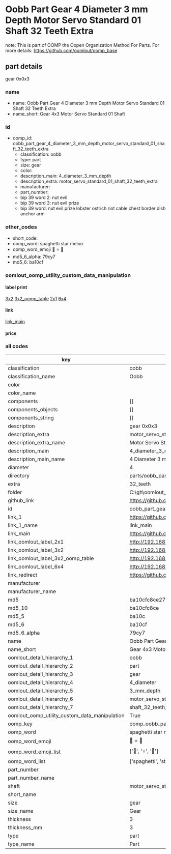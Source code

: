 # Oobb Part Gear 4 Diameter 3 mm Depth Motor Servo Standard 01 Shaft 32 Teeth Extra  

note: This is part of OOMP the Oopen Organization Method For Parts. For more details: https://github.com/oomlout/oomp_base

##  part details
  



gear 0x0x3



### name
* name: Oobb Part Gear 4 Diameter 3 mm Depth Motor Servo Standard 01 Shaft 32 Teeth Extra
* name_short: Gear 4x3 Motor Servo Standard 01 Shaft
### id
* oomp_id: oobb_part_gear_4_diameter_3_mm_depth_motor_servo_standard_01_shaft_32_teeth_extra
  * classification: oobb
  * type: part
  * size: gear
  * color: 
  * description_main: 4_diameter_3_mm_depth
  * description_extra: motor_servo_standard_01_shaft_32_teeth_extra
  * manufacturer: 
  * part_number: 
  * bip 39 word 2: nut evil
  * bip 39 word 3: nut evil prize
  * bip 39 word: nut evil prize lobster ostrich riot cable chest border dish anchor arm

### other_codes
* short_code: 
* oomp_word: spaghetti star melon
* oomp_word_emoji :spaghetti: :star: :melon:
* md5_6_alpha: 79cy7
* md5_6: ba10cf






### oomlout_oomp_utility_custom_data_manipulation
#### label print
[3x2](http://192.168.1.245:1112/?label=oomp%2079cy7)
[3x2_oomp_table](http://192.168.1.108:1112/?label=oomp%2079cy7)
[2x1](http://192.168.1.242:1112/?label=oomp%2079cy7)
[6x4](http://192.168.1.55:1112/?label=oomp%2079cy7)    

#### link

[link_main](https://github.com/oomlout/oomlout_oobb_version_4_generated_parts/tree/main/navigation_oomp/oobb/part/gear/4_diameter_3_mm_depth/motor_servo_standard_01_shaft_32_teeth_extra/part)                              

#### price







### all codes 
| key | value |  
| --- | --- |  
| classification | oobb |  
| classification_name | Oobb |  
| color |  |  
| color_name |  |  
| components | [] |  
| components_objects | [] |  
| components_string | [] |  
| description | gear 0x0x3 |  
| description_extra | motor_servo_standard_01_shaft_32_teeth_extra |  
| description_extra_name | Motor Servo Standard 01 Shaft 32 Teeth Extra |  
| description_main | 4_diameter_3_mm_depth |  
| description_main_name | 4 Diameter 3 mm Depth |  
| diameter | 4 |  
| directory | parts/oobb_part_gear_4_diameter_3_mm_depth_motor_servo_standard_01_shaft_32_teeth_extra |  
| extra | 32_teeth |  
| folder | C:\gh\oomlout_oobb_version_4_generated_parts\parts\oobb_part_gear_4_diameter_3_mm_depth_motor_servo_standard_01_shaft_32_teeth_extra |  
| github_link | https://github.com/oomlout/oomlout_oomp_part_src/tree/main/parts/oobb_part_gear_4_diameter_3_mm_depth_motor_servo_standard_01_shaft_32_teeth_extra |  
| id | oobb_part_gear_4_diameter_3_mm_depth_motor_servo_standard_01_shaft_32_teeth_extra |  
| link_1 | https://github.com/oomlout/oomlout_oobb_version_4_generated_parts/tree/main/navigation_oomp/oobb/part/gear/4_diameter_3_mm_depth/motor_servo_standard_01_shaft_32_teeth_extra/part |  
| link_1_name | link_main |  
| link_main | https://github.com/oomlout/oomlout_oobb_version_4_generated_parts/tree/main/navigation_oomp/oobb/part/gear/4_diameter_3_mm_depth/motor_servo_standard_01_shaft_32_teeth_extra/part |  
| link_oomlout_label_2x1 | http://192.168.1.242:1112/?label=oomp%2079cy7 |  
| link_oomlout_label_3x2 | http://192.168.1.245:1112/?label=oomp%2079cy7 |  
| link_oomlout_label_3x2_oomp_table | http://192.168.1.108:1112/?label=oomp%2079cy7 |  
| link_oomlout_label_6x4 | http://192.168.1.55:1112/?label=oomp%2079cy7 |  
| link_redirect | https://github.com/oomlout/oomlout_oobb_version_4_generated_parts/tree/main/parts/oobb_gear_04_03_ex_32_teeth_sh_motor_servo_standard_01 |  
| manufacturer |  |  
| manufacturer_name |  |  
| md5 | ba10cfc8ce2783fee8ce783356937cbd |  
| md5_10 | ba10cfc8ce |  
| md5_5 | ba10c |  
| md5_6 | ba10cf |  
| md5_6_alpha | 79cy7 |  
| name | Oobb Part Gear 4 Diameter 3 mm Depth Motor Servo Standard 01 Shaft 32 Teeth Extra |  
| name_short | Gear 4x3 Motor Servo Standard 01 Shaft |  
| oomlout_detail_hierarchy_1 | oobb |  
| oomlout_detail_hierarchy_2 | part |  
| oomlout_detail_hierarchy_3 | gear |  
| oomlout_detail_hierarchy_4 | 4_diameter |  
| oomlout_detail_hierarchy_5 | 3_mm_depth |  
| oomlout_detail_hierarchy_6 | motor_servo_standard_01 |  
| oomlout_detail_hierarchy_7 | shaft_32_teeth_extra |  
| oomlout_oomp_utility_custom_data_manipulation | True |  
| oomp_key | oomp_oobb_part_gear_4_diameter_3_mm_depth_motor_servo_standard_01_shaft_32_teeth_extra |  
| oomp_word | spaghetti star melon |  
| oomp_word_emoji | :spaghetti: :star: :melon: |  
| oomp_word_emoji_list | [':spaghetti:', ':star:', ':melon:'] |  
| oomp_word_list | ['spaghetti', 'star', 'melon'] |  
| part_number |  |  
| part_number_name |  |  
| shaft | motor_servo_standard_01 |  
| short_name |  |  
| size | gear |  
| size_name | Gear |  
| thickness | 3 |  
| thickness_mm | 3 |  
| type | part |  
| type_name | Part |  

